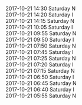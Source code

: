 2017-10-21 14:30 Saturday  N  
2017-10-21 14:20 Saturday  I  
2017-10-21 14:15 Saturday  N  
2017-10-21 10:05 Saturday  I  
2017-10-21 09:55 Saturday  N  
2017-10-21 09:50 Saturday  I  
2017-10-21 07:50 Saturday  N  
2017-10-21 07:45 Saturday  I  
2017-10-21 07:25 Saturday  N  
2017-10-21 07:20 Saturday  I  
2017-10-21 07:15 Saturday  N  
2017-10-21 06:50 Saturday  I  
2017-10-21 06:45 Saturday  N  
2017-10-21 06:40 Saturday  I  
2017-10-21 05:55 Saturday  N  
